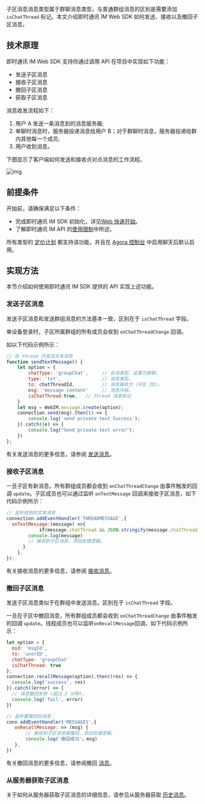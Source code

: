 子区消息消息类型属于群聊消息类型，与普通群组消息的区别是需要添加 `isChatThread` 标记。本文介绍即时通讯 IM Web SDK 如何发送、接收以及撤回子区消息。

## 技术原理

即时通讯 IM Web SDK 支持你通过调用 API 在项目中实现如下功能：

- 发送子区消息
- 接收子区消息
- 撤回子区消息
- 获取子区消息

消息收发流程如下：

1. 用户 A 发送一条消息到的消息服务器;
2. 单聊时消息时，服务器投递消息给用户 B；对于群聊时消息，服务器投递给群内其他每一个成员;
3. 用户收到消息。

下图显示了客户端如何发送和接收点对点消息的工作流程。

![img](https://web-cdn.agora.io/docs-files/1636443945728)

## 前提条件

开始前，请确保满足以下条件：

- 完成即时通讯 IM SDK 初始化，详见[Web 快速开始](./agora_chat_get_started_web?platform=Web)。
- 了解即时通讯 IM API 的[使用限制](./agora_chat_limitation?platform=Web)中所述。

所有类型的 [定价计划](./agora_chat_plan) 都支持该功能，并且在 [Agora 控制台](https://console.agora.io/) 中启用聊天后默认启用。

## 实现方法

本节介绍如何使用即时通讯 IM SDK 提供的 API 实现上述功能。

### 发送子区消息

发送子区消息和发送群组消息的方法基本一致，区别在于 `isChatThread` 字段。

单设备登录时，子区所属群组的所有成员会收到 `onChatThreadChange` 回调。

如以下代码示例所示：

```javascript
// 在 thread 内发送文本消息
function sendTextMessage() {
    let option = {
        chatType: 'groupChat',     // 会话类型，设置为群聊。
        type: 'txt',               // 消息类型。
        to: chatThreadId,          // 消息接收方（子区 ID)。
        msg: 'message content'     // 消息内容。
        isChatThread:true,   // thread 消息标记
    }
    let msg = WebIM.message.create(option);
    connection.send(msg).then(() => {
        console.log('send private text Success');
    }).catch((e) => {
        console.log("Send private text error");
    })
};
```

有关发送消息的更多信息，请参阅 [发送消息](./agora_chat_send_receive_message_web?platform=Web#send-a-text-message)。

### 接收子区消息

一旦子区有新消息，所有群组成员都会收到 `onChatThreadChange` 由事件触发的回调 `update`。子区成员也可以通过监听 `onTextMessage` 回调来接收子区消息，如下代码示例所示：

```javascript
// 监听收到的文本消息
connection.addEventHandler('THREADMESSAGE',{
  onTextMessage:(message) =>{
            if(message.chatThread && JSON.stringify(message.chatThread)!=='{}'){
        console.log(message)
        // 接收到子区消息，添加处理逻辑。
      }
    },
});
```

有关接收消息的更多信息，请参阅 [接收消息](./agora_chat_send_receive_message_web?platform=Web#receive-a-message)。

### 撤回子区消息

发送子区消息类似于在群组中发送消息。区别在于 `isChatThread` 字段。

一旦在子区中撤回消息，所有群组成员都会收到 `onChatThreadChange` 由事件触发的回调 `update`。线程成员也可以监听`onRecallMessage`回调，如下代码示例所示：

```javascript
let option = {
  mid: 'msgId',
  to: 'userID',
  chatType: 'groupChat'
  isChatThread: true
};
connection.recallMessage(option).then((res) => {
  console.log('success', res)
}).catch((error) => {
  // 消息撤回失败 (超过 2 分钟)。
  console.log('fail', error)
})

// 监听要撤回的消息：
conn.addEventHandler('MESSAGES',{
   onRecallMessage: => (msg) {
       // 接收到子区消息被撤回，添加处理逻辑。
       console.log('撤回成功'，msg)
   },
})
```

有关撤回消息的更多信息，请参阅撤回 [消息](./agora_chat_send_receive_message_web?platform=Web#recall-a-message)。

### 从服务器获取子区消息

关于如何从服务器获取子区消息的详细信息，请参见从服务器获取 [历史消息](./agora_chat_retrieve_message_web?platform=Web#retrieve-historical-messages-of-the-specified-conversation)。